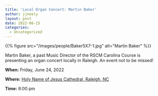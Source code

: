 ```yaml
---
title: 'Local Organ Concert: Martin Baker'
author: jjneely
layout: post
date: 2022-06-15
categories:
  - Uncategorized
---
```


{{% figure src="/images/people/Baker5X7-1.jpg" alt="Martin Baker" %}}

Martin Baker, a past Music Director of the RSCM Carolina Course is presenting an
organ concert locally in Raleigh.  An event not to be missed!

**When:** Friday, June 24, 2022

**Where:** [Holy Name of Jesus Cathedral, Raleigh, NC][1]

**Time:** 8:00 pm

[1]: https://www.raleighcathedral.org/content.cfm?id=748
